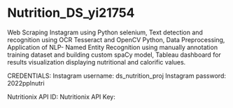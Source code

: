 # Nutrition_DS_yi21754
Web Scraping Instagram using Python selenium, Text detection and recognition using OCR Tesseract and OpenCV Python, Data Preprocessing, Application of NLP- Named Entity Recognition using manually annotation training dataset and building custom spaCy model, Tableau dashboard for results visualization displaying nutritional and calorific values.

CREDENTIALS:
Instagram username: ds_nutrition_proj
Instagram password: 2022pplnutri

Nutritionix API ID:
Nutritionix API Key:
